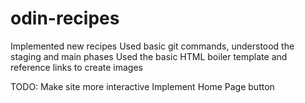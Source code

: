 # odin-recipes
Implemented new recipes
Used basic git commands, understood the staging and main phases
Used the basic HTML boiler template and reference links to create images

TODO:
Make site more interactive
Implement Home Page button
